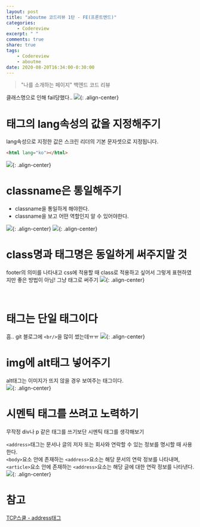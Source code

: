 ```yaml
---
layout: post
title: "aboutme 코드리뷰 1탄 - FE(프론트엔드)"
categories:
    - Codereview
excerpt: " "
comments: true
share: true
tags:
    - Codereview
    - aboutme
date: 2020-08-20T16:34:00-0:30:00
---
```


> "나를 소개하는 페이지" 백엔드 코드 리뷰

클래스명으로 인해 fail당했다..
![](https://kimmy100b.github.io/assets/images/codereview/aboutme/FE/fail1.PNG){: .align-center}
<br>

# <html>태그의 lang속성의 값을 지정해주기

lang속성으로 지정한 값은 스크린 리더의 기본 문자셋으로 지정됩니다.

```html
<html lang="ko"></html>
```

![](https://kimmy100b.github.io/assets/images/codereview/aboutme/FE/1.PNG){: .align-center}
<br>

# classname은 통일해주기

-   classname을 통일하게 해야한다.
-   classname을 보고 어떤 역할인지 알 수 있어야한다.

![](https://kimmy100b.github.io/assets/images/codereview/aboutme/FE/2.PNG){: .align-center}
![](https://kimmy100b.github.io/assets/images/codereview/aboutme/FE/3.PNG){: .align-center}
<br>

# class명과 태그명은 동일하게 써주지말 것

footer의 의미를 나타내고 css에 적용할 때 class로 적용하고 싶어서 그렇게 표현하였지만 좋은 방법이 아님! 그냥 태그로 써주기
![](https://kimmy100b.github.io/assets/images/codereview/aboutme/FE/4.PNG){: .align-center}
<br>

# <br> 태그는 단일 태그이다

흠.. git 블로그에 `<br/>`을 많이 썼는데ㅠㅠ
![](https://kimmy100b.github.io/assets/images/codereview/aboutme/FE/5.PNG){: .align-center}
<br>

# img에 alt태그 넣어주기

alt태그는 이미지가 뜨지 않을 경우 보여주는 태그이다.<br>
![](https://kimmy100b.github.io/assets/images/codereview/aboutme/FE/6.PNG){: .align-center}
<br>

# 시멘틱 태그를 쓰려고 노력하기

무작정 div나 p 같은 태그를 쓰기보단 시멘틱 태그를 생각해보기<br>

`<address>`태그는 문서나 글의 저자 또는 회사와 연락할 수 있는 정보를 명시할 때 사용한다.<br/>
`<body>`요소 안에 존재하는 `<address>`요소는 해당 문서의 연락 정보를 나타내며, `<article>`요소 안에 존재하는 `<address>`요소는 해당 글에 대한 연락 정보를 나타낸다.
![](https://kimmy100b.github.io/assets/images/codereview/aboutme/FE/7.PNG){: .align-center}
<br>

# 참고

[TCP스쿨 - address태그](http://tcpschool.com/html-tags/address)
